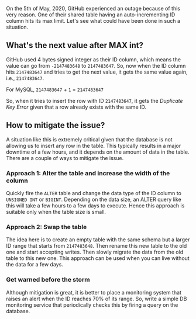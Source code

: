 On the 5th of May, 2020, GitHub experienced an outage because of this very reason. One of their shared table having an auto-incrementing ID column hits its max limit. Let's see what could have been done in such a situation.

## What's the next value after MAX int?

GitHub used 4 bytes signed integer as their ID column, which means the value can go from `-2147483648` to `2147483647`. So, now when the ID column hits `2147483647` and tries to get the next value, it gets the same value again, i.e., `2147483647`.

For MySQL, `2147483647` + `1` = `2147483647`

So, when it tries to insert the row with ID `2147483647`, it gets the *Duplicate Key Error* given that a row already exists with the same ID.

## How to mitigate the issue?

A situation like this is extremely critical given that the database is not allowing us to insert any row in the table. This typically results in a major downtime of a few hours, and it depends on the amount of data in the table. There are a couple of ways to mitigate the issue.

### Approach 1: Alter the table and increase the width of the column

Quickly fire the `ALTER` table and change the data type of the ID column to `UNSIGNED INT` or `BIGINT`. Depending on the data size, an ALTER query like this will take a few hours to a few days to execute. Hence this approach is suitable only when the table size is small.

### Approach 2: Swap the table

The idea here is to create an empty table with the same schema but a larger ID range that starts from `2147483648`. Then rename this new table to the old one and start accepting writes. Then slowly migrate the data from the old table to this new one. This approach can be used when you can live without the data for a few days.

### Get warned before the storm

Although mitigation is great, it is better to place a monitoring system that raises an alert when the ID reaches 70% of its range. So, write a simple DB monitoring service that periodically checks this by firing a query on the database.